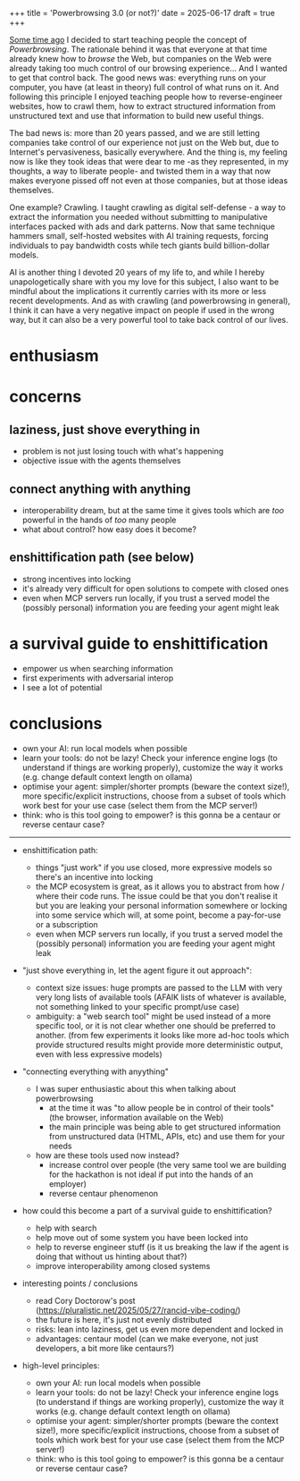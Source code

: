 +++
title = 'Powerbrowsing 3.0 (or not?)'
date = 2025-06-17
draft = true
+++

[Some time ago](http://davide.eynard.it/malawiki/PowerBrowsing.html) I
decided to start teaching people the concept of *Powerbrowsing*.
The rationale behind it was that everyone at that time already knew how to
*browse* the Web, but companies on the Web were already taking too much
control of our browsing experience... And I wanted to get that control back.
The good news was: everything runs on your computer, you have (at least in
theory) full control of what runs on it. And following this principle I
enjoyed teaching people how to reverse-engineer websites, how to crawl them,
how to extract structured information from unstructured text and use that
information to build new useful things.

The bad news is: more than 20 years passed, and we are still letting companies
take control of our experience not just on the Web but, due to Internet's
pervasiveness, basically everywhere. And the thing is, my feeling now is like
they took ideas that were dear to me -as they represented, in my thoughts, a
way to liberate people- and twisted them in a way that now makes everyone
pissed off not even at those companies, but at those ideas themselves.

One example? Crawling. I taught crawling as digital self-defense - a way to
extract the information you needed without submitting to manipulative
interfaces packed with ads and dark patterns. Now that same technique hammers
small, self-hosted websites with AI training requests, forcing individuals to
pay bandwidth costs while tech giants build billion-dollar models.

AI is another thing I devoted 20 years of my life to, and while I hereby
unapologetically share with you my love for this subject, I also want to be
mindful about the implications it currently carries with its more or less
recent developments. And as with crawling (and powerbrowsing in general), I
think it can have a very negative impact on people if used in the wrong way,
but it can also be a very powerful tool to take back control of our lives.

# enthusiasm


# concerns

## laziness, just shove everything in

- problem is not just losing touch with what's happening
- objective issue with the agents themselves

## connect anything with anything

- interoperability dream, but at the same time it gives tools which are *too* powerful in the hands of *too* many people
- what about control? how easy does it become?

## enshittification path (see below)

- strong incentives into locking
- it's already very difficult for open solutions to compete with closed ones
- even when MCP servers run locally, if you trust a served model the (possibly personal) information you are feeding your agent might leak

# a survival guide to enshittification

- empower us when searching information
- first experiments with adversarial interop
- I see a lot of potential

# conclusions

- own your AI: run local models when possible
- learn your tools: do not be lazy! Check your inference engine logs (to understand if things are working properly), customize the way it works (e.g. change default context length on ollama)
- optimise your agent: simpler/shorter prompts (beware the context size!), more specific/explicit instructions, choose from a subset of tools which work best for your use case (select them from the MCP server!)
- think: who is this tool going to empower? is this gonna be a centaur or reverse centaur case?

* * *

- enshittification path:
    
    - things "just work" if you use closed, more expressive models so there's an incentive into locking
    - the MCP ecosystem is great, as it allows you to abstract from how / where their code runs. The issue could be that you don't realise it but you are leaking your personal information somewhere or locking into some service which will, at some point, become a pay-for-use or a subscription
    - even when MCP servers run locally, if you trust a served model the (possibly personal) information you are feeding your agent might leak
- "just shove everything in, let the agent figure it out approach":
    
    - context size issues: huge prompts are passed to the LLM with very very long lists of available tools (AFAIK lists of whatever is available, not something linked to your specific prompt/use case)
    - ambiguity: a "web search tool" might be used instead of a more specific tool, or it is not clear whether one should be preferred to another. (from few experiments it looks like more ad-hoc tools which provide structured results might provide more deterministic output, even with less expressive models)
- "connecting everything with anyything"
    
    - I was super enthusiastic about this when talking about powerbrowsing
        - at the time it was "to allow people be in control of their tools" (the browser, information available on the Web)
        - the main principle was being able to get structured information from unstructured data (HTML, APIs, etc) and use them for your needs
    - how are these tools used now instead?
        - increase control over people (the very same tool we are building for the hackathon is not ideal if put into the hands of an employer)
        - reverse centaur phenomenon
- how could this become a part of a survival guide to enshittification?
    
    - help with search
    - help move out of some system you have been locked into
    - help to reverse engineer stuff (is it us breaking the law if the agent is doing that without us hinting about that?)
    - improve interoperability among closed systems
- interesting points / conclusions
    
    - read Cory Doctorow's post (https://pluralistic.net/2025/05/27/rancid-vibe-coding/)
    - the future is here, it's just not evenly distributed
    - risks: lean into laziness, get us even more dependent and locked in
    - advantages: centaur model (can we make everyone, not just developers, a bit more like centaurs?)
- high-level principles:
    
    - own your AI: run local models when possible
    - learn your tools: do not be lazy! Check your inference engine logs (to understand if things are working properly), customize the way it works (e.g. change default context length on ollama)
    - optimise your agent: simpler/shorter prompts (beware the context size!), more specific/explicit instructions, choose from a subset of tools which work best for your use case (select them from the MCP server!)
    - think: who is this tool going to empower? is this gonna be a centaur or reverse centaur case?